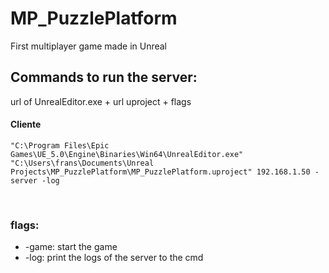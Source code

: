 # MP_PuzzlePlatform
First multiplayer game made in Unreal

## Commands to run the server:
url of UnrealEditor.exe  + url uproject + flags

#### Cliente
```
"C:\Program Files\Epic Games\UE_5.0\Engine\Binaries\Win64\UnrealEditor.exe" "C:\Users\frans\Documents\Unreal Projects\MP_PuzzlePlatform\MP_PuzzlePlatform.uproject" 192.168.1.50 -server -log
```

<br>

### flags: 
* -game: start the game
* -log: print the logs of the server to the cmd

